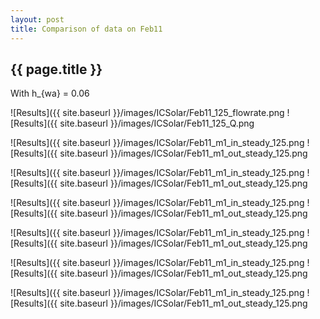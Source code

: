```yaml
---
layout: post
title: Comparison of data on Feb11
---
```

{{ page.title }}
-----------------
With h_{wa} = 0.06

![Results]({{ site.baseurl }}/images/ICSolar/Feb11_125_flowrate.png ![Results]({{ site.baseurl }}/images/ICSolar/Feb11_125_Q.png

![Results]({{ site.baseurl }}/images/ICSolar/Feb11_m1_in_steady_125.png ![Results]({{ site.baseurl }}/images/ICSolar/Feb11_m1_out_steady_125.png

![Results]({{ site.baseurl }}/images/ICSolar/Feb11_m1_in_steady_125.png ![Results]({{ site.baseurl }}/images/ICSolar/Feb11_m1_out_steady_125.png

![Results]({{ site.baseurl }}/images/ICSolar/Feb11_m1_in_steady_125.png ![Results]({{ site.baseurl }}/images/ICSolar/Feb11_m1_out_steady_125.png

![Results]({{ site.baseurl }}/images/ICSolar/Feb11_m1_in_steady_125.png ![Results]({{ site.baseurl }}/images/ICSolar/Feb11_m1_out_steady_125.png

![Results]({{ site.baseurl }}/images/ICSolar/Feb11_m1_in_steady_125.png ![Results]({{ site.baseurl }}/images/ICSolar/Feb11_m1_out_steady_125.png

![Results]({{ site.baseurl }}/images/ICSolar/Feb11_m1_in_steady_125.png ![Results]({{ site.baseurl }}/images/ICSolar/Feb11_m1_out_steady_125.png

